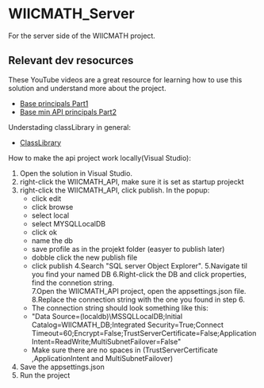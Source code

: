 # WIICMATH_Server

For the server side of the WIICMATH project.

## Relevant dev resocurces

These YouTube videos are a great resource for learning how to use this solution and understand more about the project.
- [Base principals Part1](https://www.youtube.com/watch?v=dwMFg6uxQ0I)
- [Base min API principals Part2](https://www.youtube.com/watch?v=5tYSO5mAjXs)

Understading classLibrary in general:
- [ClassLibrary](https://www.youtube.com/watch?v=C6LV_xMGdKc)


How to make the api project work locally(Visual Studio):

1. Open the solution in Visual Studio.
2. right-click the WIICMATH_API, make sure it is set as startup projeckt
3. right-click the WIICMATH_API, click publish. In the popup:
	- click edit
	- click browse
	- select local
	- select MYSQLLocalDB
	- click ok
	- name the db
	- save profile as in the projekt folder (easyer to publish later)
	- dobble click the new publish file
	- click publish
4.Search "SQL server Object Explorer".
5.Navigate til you find your named DB
6.Right-click the DB and click properties, find the connetion string.	
7.Open the WIICMATH_API project, open the appsettings.json file.
8.Replace the connection string with the one you found in step 6.
	- The connection string should look something like this:
 	- "Data Source=(localdb)\\MSSQLLocalDB;Initial Catalog=WIICMATH_DB;Integrated Security=True;Connect Timeout=60;Encrypt=False;TrustServerCertificate=False;ApplicationIntent=ReadWrite;MultiSubnetFailover=False"
	- Make sure there are no spaces in (TrustServerCertificate ,ApplicationIntent and MultiSubnetFailover)	
9. Save the appsettings.json
1. Run the project
